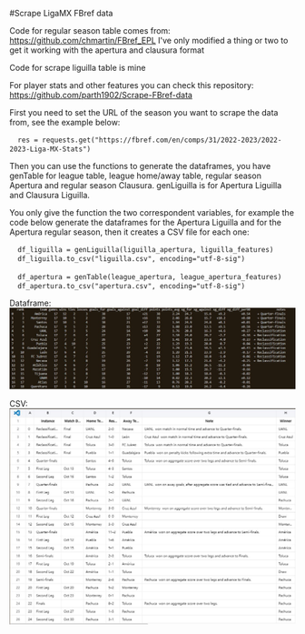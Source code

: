 #Scrape LigaMX FBref data

Code for regular season table comes from: https://github.com/chmartin/FBref_EPL
I've only modified a thing or two to get it working with the apertura and clausura format

Code for scrape liguilla table is mine

For player stats and other features you can check this repository: https://github.com/parth1902/Scrape-FBref-data

First you need to set the URL of the season you want to scrape the data from, see the example below:
```
  res = requests.get("https://fbref.com/en/comps/31/2022-2023/2022-2023-Liga-MX-Stats")
```

Then you can use the functions to generate the dataframes, you have genTable for league table, league home/away table, regular season Apertura and regular season Clausura. genLiguilla is for Apertura Liguilla and Clausura Liguilla. 

You only give the function the two correspondent variables, for example the code below generate the dataframes for the Apertura Liguilla and for the Apertura regular season, then it creates a CSV file for each one:
```
  df_liguilla = genLiguilla(liguilla_apertura, liguilla_features)
  df_liguilla.to_csv("liguilla.csv", encoding="utf-8-sig")
  
  df_apertura = genTable(league_apertura, league_apertura_features)
  df_apertura.to_csv("apertura.csv", encoding="utf-8-sig")
```

Dataframe: 
![DF](https://github.com/franco-e-s-c/FBref-LigaMx-Scraper/blob/b9655d5d9e0d8f6cb6a1d695a99272baefd5b89a/img/df_general.jpg)

CSV: 
![](https://github.com/franco-e-s-c/FBref-LigaMx-Scraper/blob/b9655d5d9e0d8f6cb6a1d695a99272baefd5b89a/img/csv_liguilla.JPG)
